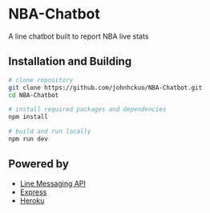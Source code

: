 # NBA-Chatbot
A line chatbot built to report NBA live stats

## Installation and Building

```bash
# clone repository
git clone https://github.com/johnhckuo/NBA-Chatbot.git
cd NBA-Chatbot

# install required packages and dependencies
npm install

# build and run locally
npm run dev

```
## Powered by
- [Line Messaging API](https://developers.line.me/en/)
- [Express](http://expressjs.com)
- [Heroku](https://www.heroku.com/)
